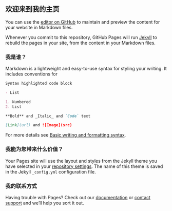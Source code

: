 ## 欢迎来到我的主页

You can use the [editor on GitHub](https://github.com/isjackwang/isjackywang.github.io/edit/gh-pages/index.md) to maintain and preview the content for your website in Markdown files.

Whenever you commit to this repository, GitHub Pages will run [Jekyll](https://jekyllrb.com/) to rebuild the pages in your site, from the content in your Markdown files.

### 我是谁？

Markdown is a lightweight and easy-to-use syntax for styling your writing. It includes conventions for

```markdown
Syntax highlighted code block

- List

1. Numbered
2. List

**Bold** and _Italic_ and `Code` text

[Link](url) and ![Image](src)
```

For more details see [Basic writing and formatting syntax](https://docs.github.com/en/github/writing-on-github/getting-started-with-writing-and-formatting-on-github/basic-writing-and-formatting-syntax).

### 我能为您带来什么价值？

Your Pages site will use the layout and styles from the Jekyll theme you have selected in your [repository settings](https://github.com/isjackwang/isjackywang.github.io/settings/pages). The name of this theme is saved in the Jekyll `_config.yml` configuration file.

### 我的联系方式

Having trouble with Pages? Check out our [documentation](https://docs.github.com/categories/github-pages-basics/) or [contact support](https://support.github.com/contact) and we’ll help you sort it out.
